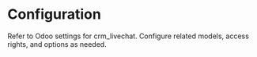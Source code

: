 # Configuration

Refer to Odoo settings for crm_livechat. Configure related models, access rights, and options as needed.
